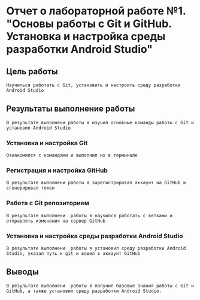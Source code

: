 # Отчет о лабораторной работе №1. "Основы работы с Git и GitHub. Установка и настройка среды разработки Android Studio"
## Цель работы
    Научиться работать с Git, установить и настроить среду разработки Android Studio

## Результаты выполнение работы
    В результате выполнени работы я изучил основные команды работы с Git и установил Android Studio
    
### Установка и настройка Git
    Ознакомился с командами и выполнил их в терминале
    
### Регистрация и настройка GitHub
    В результате выполнени работы я зарегистрировал аккаунт на GitHub и сгенерировал токен

### Работа с Git репозиторием
    В результате выполнени  работы я научился работать с ветками и отправлять изменения на сервер GitHub

### Установка и настройка среды разработки  Android Studio
    В результате выполнени  работы я установил среду разработки Android Studio, указал путь к git и вошел в аккаунт GitHub

## Выводы
    В результате выполнени  работы я получил базовые знания работы с Git и GitHub, а также установил среду разработки Android Studio.
